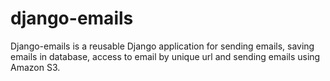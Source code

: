 django-emails
=============

Django-emails is a reusable Django application for sending emails, saving emails in database, access to email by unique url and sending emails using Amazon S3.